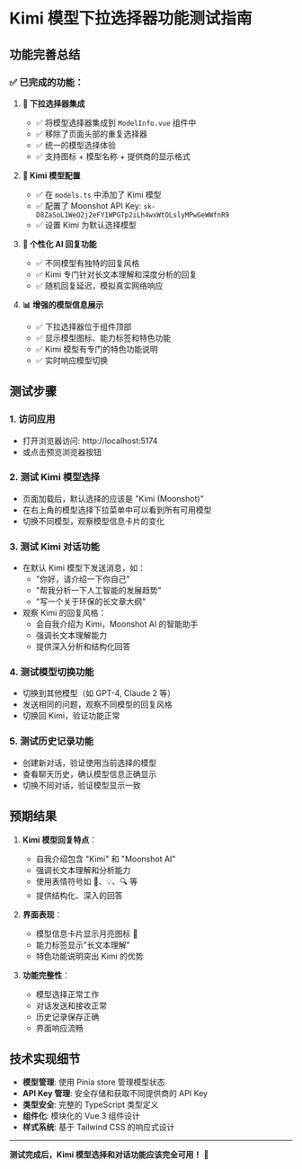 # Kimi 模型下拉选择器功能测试指南

## 功能完善总结

### ✅ 已完成的功能：

1. **🎯 下拉选择器集成**
   - ✅ 将模型选择器集成到 `ModelInfo.vue` 组件中
   - ✅ 移除了页面头部的重复选择器
   - ✅ 统一的模型选择体验
   - ✅ 支持图标 + 模型名称 + 提供商的显示格式

2. **🌙 Kimi 模型配置**
   - ✅ 在 `models.ts` 中添加了 Kimi 模型
   - ✅ 配置了 Moonshot API Key: `sk-D8ZaSoL1WeO2j2eFY1WPGTp2iLh4wxWtOLslyMPwGeWWfnR9`
   - ✅ 设置 Kimi 为默认选择模型

3. **🤖 个性化 AI 回复功能**
   - ✅ 不同模型有独特的回复风格
   - ✅ Kimi 专门针对长文本理解和深度分析的回复
   - ✅ 随机回复延迟，模拟真实网络响应

4. **📊 增强的模型信息展示**
   - ✅ 下拉选择器位于组件顶部
   - ✅ 显示模型图标、能力标签和特色功能
   - ✅ Kimi 模型有专门的特色功能说明
   - ✅ 实时响应模型切换

## 测试步骤

### 1. 访问应用

- 打开浏览器访问: http://localhost:5174
- 或点击预览浏览器按钮

### 2. 测试 Kimi 模型选择

- 页面加载后，默认选择的应该是 "Kimi (Moonshot)"
- 在右上角的模型选择下拉菜单中可以看到所有可用模型
- 切换不同模型，观察模型信息卡片的变化

### 3. 测试 Kimi 对话功能

- 在默认 Kimi 模型下发送消息，如：
  - "你好，请介绍一下你自己"
  - "帮我分析一下人工智能的发展趋势"
  - "写一个关于环保的长文章大纲"
- 观察 Kimi 的回复风格：
  - 会自我介绍为 Kimi，Moonshot AI 的智能助手
  - 强调长文本理解能力
  - 提供深入分析和结构化回答

### 4. 测试模型切换功能

- 切换到其他模型（如 GPT-4, Claude 2 等）
- 发送相同的问题，观察不同模型的回复风格
- 切换回 Kimi，验证功能正常

### 5. 测试历史记录功能

- 创建新对话，验证使用当前选择的模型
- 查看聊天历史，确认模型信息正确显示
- 切换不同对话，验证模型显示一致

## 预期结果

1. **Kimi 模型回复特点**：
   - 自我介绍包含 "Kimi" 和 "Moonshot AI"
   - 强调长文本理解和分析能力
   - 使用表情符号如 🧠、💡、🔍 等
   - 提供结构化、深入的回答

2. **界面表现**：
   - 模型信息卡片显示月亮图标 🌙
   - 能力标签显示"长文本理解"
   - 特色功能说明突出 Kimi 的优势

3. **功能完整性**：
   - 模型选择正常工作
   - 对话发送和接收正常
   - 历史记录保存正确
   - 界面响应流畅

## 技术实现细节

- **模型管理**: 使用 Pinia store 管理模型状态
- **API Key 管理**: 安全存储和获取不同提供商的 API Key
- **类型安全**: 完整的 TypeScript 类型定义
- **组件化**: 模块化的 Vue 3 组件设计
- **样式系统**: 基于 Tailwind CSS 的响应式设计

---

**测试完成后，Kimi 模型选择和对话功能应该完全可用！** 🎉
